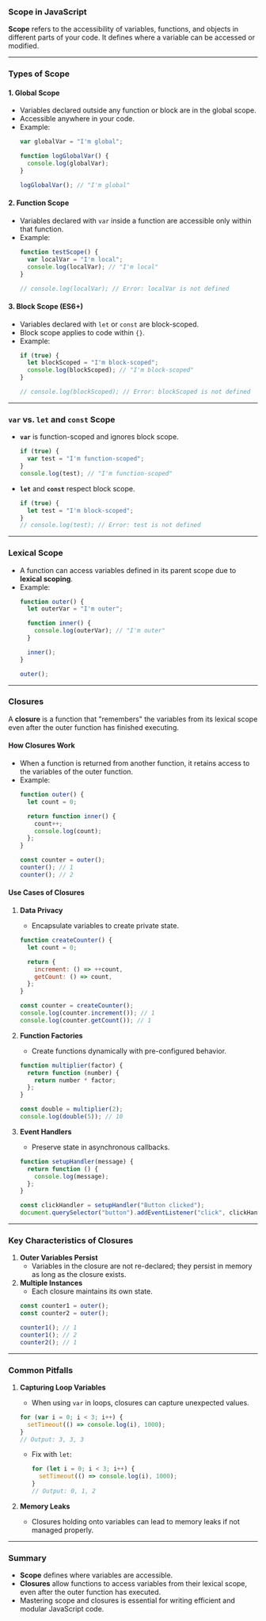 ### **Scope in JavaScript**
**Scope** refers to the accessibility of variables, functions, and objects in different parts of your code. It defines where a variable can be accessed or modified.

---

### **Types of Scope**

#### **1. Global Scope**
- Variables declared outside any function or block are in the global scope.
- Accessible anywhere in your code.
- Example:
  ```javascript
  var globalVar = "I'm global";

  function logGlobalVar() {
    console.log(globalVar);
  }

  logGlobalVar(); // "I'm global"
  ```

#### **2. Function Scope**
- Variables declared with `var` inside a function are accessible only within that function.
- Example:
  ```javascript
  function testScope() {
    var localVar = "I'm local";
    console.log(localVar); // "I'm local"
  }

  // console.log(localVar); // Error: localVar is not defined
  ```

#### **3. Block Scope (ES6+)**
- Variables declared with `let` or `const` are block-scoped.
- Block scope applies to code within `{}`.
- Example:
  ```javascript
  if (true) {
    let blockScoped = "I'm block-scoped";
    console.log(blockScoped); // "I'm block-scoped"
  }

  // console.log(blockScoped); // Error: blockScoped is not defined
  ```

---

### **`var` vs. `let` and `const` Scope**
- **`var`** is function-scoped and ignores block scope.
  ```javascript
  if (true) {
    var test = "I'm function-scoped";
  }
  console.log(test); // "I'm function-scoped"
  ```
- **`let`** and **`const`** respect block scope.
  ```javascript
  if (true) {
    let test = "I'm block-scoped";
  }
  // console.log(test); // Error: test is not defined
  ```

---

### **Lexical Scope**
- A function can access variables defined in its parent scope due to **lexical scoping**.
- Example:
  ```javascript
  function outer() {
    let outerVar = "I'm outer";

    function inner() {
      console.log(outerVar); // "I'm outer"
    }

    inner();
  }

  outer();
  ```

---

### **Closures**
A **closure** is a function that "remembers" the variables from its lexical scope even after the outer function has finished executing.

#### **How Closures Work**
- When a function is returned from another function, it retains access to the variables of the outer function.
- Example:
  ```javascript
  function outer() {
    let count = 0;

    return function inner() {
      count++;
      console.log(count);
    };
  }

  const counter = outer();
  counter(); // 1
  counter(); // 2
  ```

#### **Use Cases of Closures**
1. **Data Privacy**
   - Encapsulate variables to create private state.
   ```javascript
   function createCounter() {
     let count = 0;

     return {
       increment: () => ++count,
       getCount: () => count,
     };
   }

   const counter = createCounter();
   console.log(counter.increment()); // 1
   console.log(counter.getCount()); // 1
   ```

2. **Function Factories**
   - Create functions dynamically with pre-configured behavior.
   ```javascript
   function multiplier(factor) {
     return function (number) {
       return number * factor;
     };
   }

   const double = multiplier(2);
   console.log(double(5)); // 10
   ```

3. **Event Handlers**
   - Preserve state in asynchronous callbacks.
   ```javascript
   function setupHandler(message) {
     return function () {
       console.log(message);
     };
   }

   const clickHandler = setupHandler("Button clicked");
   document.querySelector("button").addEventListener("click", clickHandler);
   ```

---

### **Key Characteristics of Closures**
1. **Outer Variables Persist**
   - Variables in the closure are not re-declared; they persist in memory as long as the closure exists.
2. **Multiple Instances**
   - Each closure maintains its own state.
   ```javascript
   const counter1 = outer();
   const counter2 = outer();

   counter1(); // 1
   counter1(); // 2
   counter2(); // 1
   ```

---

### **Common Pitfalls**
1. **Capturing Loop Variables**
   - When using `var` in loops, closures can capture unexpected values.
   ```javascript
   for (var i = 0; i < 3; i++) {
     setTimeout(() => console.log(i), 1000);
   }
   // Output: 3, 3, 3
   ```
   - Fix with `let`:
     ```javascript
     for (let i = 0; i < 3; i++) {
       setTimeout(() => console.log(i), 1000);
     }
     // Output: 0, 1, 2
     ```

2. **Memory Leaks**
   - Closures holding onto variables can lead to memory leaks if not managed properly.

---

### **Summary**
- **Scope** defines where variables are accessible.
- **Closures** allow functions to access variables from their lexical scope, even after the outer function has executed.
- Mastering scope and closures is essential for writing efficient and modular JavaScript code.